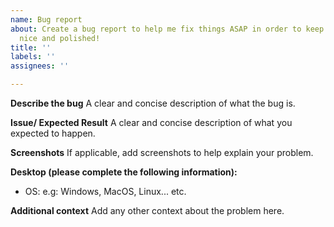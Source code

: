 ```yaml
---
name: Bug report
about: Create a bug report to help me fix things ASAP in order to keep the mod looking
  nice and polished!
title: ''
labels: ''
assignees: ''

---
```


**Describe the bug**
A clear and concise description of what the bug is.

**Issue/ Expected Result**
A clear and concise description of what you expected to happen.

**Screenshots**
If applicable, add screenshots to help explain your problem.

**Desktop (please complete the following information):**
 - OS: e.g: Windows, MacOS, Linux... etc.


**Additional context**
Add any other context about the problem here.
